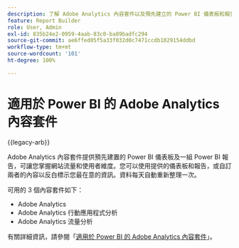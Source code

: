 ```yaml
---
description: 了解 Adob​​e Analytics 內容套件以及預先建立的 Power BI 儀表板和報告。
feature: Report Builder
role: User, Admin
exl-id: 835b24e2-0959-4aab-83c0-ba89badfc294
source-git-commit: ae6ffed05f5a33f032d0c7471ccdb1029154ddbd
workflow-type: tm+mt
source-wordcount: '101'
ht-degree: 100%

---
```


# 適用於 Power BI 的 Adobe Analytics 內容套件

{{legacy-arb}}

Adobe Analytics 內容套件提供預先建置的 Power BI 儀表板及一組 Power BI 報告，可讓您掌握網站流量和使用者維度。您可以使用提供的儀表板和報告，或自訂兩者的內容以反白標示您最在意的資訊。資料每天自動重新整理一次。

可用的 3 個內容套件如下：

* Adobe Analytics
* Adobe Analytics 行動應用程式分析
* Adobe Analytics 流量分析

有關詳細資訊，請參閱「[適用於 Power BI 的 Adob&#x200B;&#x200B;e Analytics 內容套件](https://powerbi.microsoft.com/zh-tw/documentation/powerbi-content-pack-adobe-analytics/)」。
